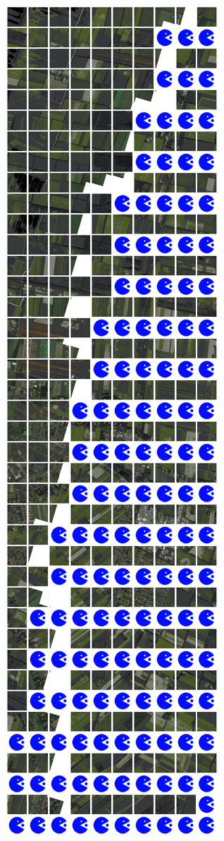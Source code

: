 <html>
<div>
<img src="https://github.com/HakkaTjakka/NL_TILE_MAP/blob/main/18/651/-1051/r.6510.-10510.png" height="44" width="44">
<img src="https://github.com/HakkaTjakka/NL_TILE_MAP/blob/main/18/651/-1051/r.6511.-10510.png" height="44" width="44">
<img src="https://github.com/HakkaTjakka/NL_TILE_MAP/blob/main/18/651/-1051/r.6512.-10510.png" height="44" width="44">
<img src="https://github.com/HakkaTjakka/NL_TILE_MAP/blob/main/18/651/-1051/r.6513.-10510.png" height="44" width="44">
<img src="https://github.com/HakkaTjakka/NL_TILE_MAP/blob/main/18/651/-1051/r.6514.-10510.png" height="44" width="44">
<img src="https://github.com/HakkaTjakka/NL_TILE_MAP/blob/main/18/651/-1051/r.6515.-10510.png" height="44" width="44">
<img src="https://github.com/HakkaTjakka/NL_TILE_MAP/blob/main/18/651/-1051/r.6516.-10510.png" height="44" width="44">
<img src="https://github.com/HakkaTjakka/NL_TILE_MAP/blob/main/18/651/-1051/r.6517.-10510.png" height="44" width="44">
<img src="https://github.com/HakkaTjakka/NL_TILE_MAP/blob/main/18/651/-1051/r.6518.-10510.png" height="44" width="44">
<img src="https://github.com/HakkaTjakka/NL_TILE_MAP/blob/main/18/651/-1051/r.6519.-10510.png" height="44" width="44">
<img src="https://github.com/HakkaTjakka/NL_TILE_MAP/blob/main/18/652/-1051/r.6520.-10510.png" height="44" width="44">
<img src="https://github.com/HakkaTjakka/NL_TILE_MAP/blob/main/18/652/-1051/r.6521.-10510.png" height="44" width="44">
<img src="https://github.com/HakkaTjakka/NL_TILE_MAP/blob/main/18/652/-1051/r.6522.-10510.png" height="44" width="44">
<img src="https://github.com/HakkaTjakka/NL_TILE_MAP/blob/main/18/652/-1051/r.6523.-10510.png" height="44" width="44">
<img src="https://github.com/HakkaTjakka/NL_TILE_MAP/blob/main/18/652/-1051/r.6524.-10510.png" height="44" width="44">
<img src="https://github.com/HakkaTjakka/NL_TILE_MAP/blob/main/18/652/-1051/r.6525.-10510.png" height="44" width="44">
<img src="https://github.com/HakkaTjakka/NL_TILE_MAP/blob/main/18/652/-1051/r.6526.-10510.png" height="44" width="44">
<img src="https://github.com/HakkaTjakka/NL_TILE_MAP/blob/main/source.png" height="44" width="44">
<img src="https://github.com/HakkaTjakka/NL_TILE_MAP/blob/main/source.png" height="44" width="44">
<img src="https://github.com/HakkaTjakka/NL_TILE_MAP/blob/main/source.png" height="44" width="44">
<br>
<img src="https://github.com/HakkaTjakka/NL_TILE_MAP/blob/main/18/651/-1051/r.6510.-10509.png" height="44" width="44">
<img src="https://github.com/HakkaTjakka/NL_TILE_MAP/blob/main/18/651/-1051/r.6511.-10509.png" height="44" width="44">
<img src="https://github.com/HakkaTjakka/NL_TILE_MAP/blob/main/18/651/-1051/r.6512.-10509.png" height="44" width="44">
<img src="https://github.com/HakkaTjakka/NL_TILE_MAP/blob/main/18/651/-1051/r.6513.-10509.png" height="44" width="44">
<img src="https://github.com/HakkaTjakka/NL_TILE_MAP/blob/main/18/651/-1051/r.6514.-10509.png" height="44" width="44">
<img src="https://github.com/HakkaTjakka/NL_TILE_MAP/blob/main/18/651/-1051/r.6515.-10509.png" height="44" width="44">
<img src="https://github.com/HakkaTjakka/NL_TILE_MAP/blob/main/18/651/-1051/r.6516.-10509.png" height="44" width="44">
<img src="https://github.com/HakkaTjakka/NL_TILE_MAP/blob/main/18/651/-1051/r.6517.-10509.png" height="44" width="44">
<img src="https://github.com/HakkaTjakka/NL_TILE_MAP/blob/main/18/651/-1051/r.6518.-10509.png" height="44" width="44">
<img src="https://github.com/HakkaTjakka/NL_TILE_MAP/blob/main/18/651/-1051/r.6519.-10509.png" height="44" width="44">
<img src="https://github.com/HakkaTjakka/NL_TILE_MAP/blob/main/18/652/-1051/r.6520.-10509.png" height="44" width="44">
<img src="https://github.com/HakkaTjakka/NL_TILE_MAP/blob/main/18/652/-1051/r.6521.-10509.png" height="44" width="44">
<img src="https://github.com/HakkaTjakka/NL_TILE_MAP/blob/main/18/652/-1051/r.6522.-10509.png" height="44" width="44">
<img src="https://github.com/HakkaTjakka/NL_TILE_MAP/blob/main/18/652/-1051/r.6523.-10509.png" height="44" width="44">
<img src="https://github.com/HakkaTjakka/NL_TILE_MAP/blob/main/18/652/-1051/r.6524.-10509.png" height="44" width="44">
<img src="https://github.com/HakkaTjakka/NL_TILE_MAP/blob/main/18/652/-1051/r.6525.-10509.png" height="44" width="44">
<img src="https://github.com/HakkaTjakka/NL_TILE_MAP/blob/main/18/652/-1051/r.6526.-10509.png" height="44" width="44">
<img src="https://github.com/HakkaTjakka/NL_TILE_MAP/blob/main/source.png" height="44" width="44">
<img src="https://github.com/HakkaTjakka/NL_TILE_MAP/blob/main/source.png" height="44" width="44">
<img src="https://github.com/HakkaTjakka/NL_TILE_MAP/blob/main/source.png" height="44" width="44">
<br>
<img src="https://github.com/HakkaTjakka/NL_TILE_MAP/blob/main/18/651/-1051/r.6510.-10508.png" height="44" width="44">
<img src="https://github.com/HakkaTjakka/NL_TILE_MAP/blob/main/18/651/-1051/r.6511.-10508.png" height="44" width="44">
<img src="https://github.com/HakkaTjakka/NL_TILE_MAP/blob/main/18/651/-1051/r.6512.-10508.png" height="44" width="44">
<img src="https://github.com/HakkaTjakka/NL_TILE_MAP/blob/main/18/651/-1051/r.6513.-10508.png" height="44" width="44">
<img src="https://github.com/HakkaTjakka/NL_TILE_MAP/blob/main/18/651/-1051/r.6514.-10508.png" height="44" width="44">
<img src="https://github.com/HakkaTjakka/NL_TILE_MAP/blob/main/18/651/-1051/r.6515.-10508.png" height="44" width="44">
<img src="https://github.com/HakkaTjakka/NL_TILE_MAP/blob/main/18/651/-1051/r.6516.-10508.png" height="44" width="44">
<img src="https://github.com/HakkaTjakka/NL_TILE_MAP/blob/main/18/651/-1051/r.6517.-10508.png" height="44" width="44">
<img src="https://github.com/HakkaTjakka/NL_TILE_MAP/blob/main/18/651/-1051/r.6518.-10508.png" height="44" width="44">
<img src="https://github.com/HakkaTjakka/NL_TILE_MAP/blob/main/18/651/-1051/r.6519.-10508.png" height="44" width="44">
<img src="https://github.com/HakkaTjakka/NL_TILE_MAP/blob/main/18/652/-1051/r.6520.-10508.png" height="44" width="44">
<img src="https://github.com/HakkaTjakka/NL_TILE_MAP/blob/main/18/652/-1051/r.6521.-10508.png" height="44" width="44">
<img src="https://github.com/HakkaTjakka/NL_TILE_MAP/blob/main/18/652/-1051/r.6522.-10508.png" height="44" width="44">
<img src="https://github.com/HakkaTjakka/NL_TILE_MAP/blob/main/18/652/-1051/r.6523.-10508.png" height="44" width="44">
<img src="https://github.com/HakkaTjakka/NL_TILE_MAP/blob/main/18/652/-1051/r.6524.-10508.png" height="44" width="44">
<img src="https://github.com/HakkaTjakka/NL_TILE_MAP/blob/main/18/652/-1051/r.6525.-10508.png" height="44" width="44">
<img src="https://github.com/HakkaTjakka/NL_TILE_MAP/blob/main/source.png" height="44" width="44">
<img src="https://github.com/HakkaTjakka/NL_TILE_MAP/blob/main/source.png" height="44" width="44">
<img src="https://github.com/HakkaTjakka/NL_TILE_MAP/blob/main/source.png" height="44" width="44">
<img src="https://github.com/HakkaTjakka/NL_TILE_MAP/blob/main/source.png" height="44" width="44">
<br>
<img src="https://github.com/HakkaTjakka/NL_TILE_MAP/blob/main/18/651/-1051/r.6510.-10507.png" height="44" width="44">
<img src="https://github.com/HakkaTjakka/NL_TILE_MAP/blob/main/18/651/-1051/r.6511.-10507.png" height="44" width="44">
<img src="https://github.com/HakkaTjakka/NL_TILE_MAP/blob/main/18/651/-1051/r.6512.-10507.png" height="44" width="44">
<img src="https://github.com/HakkaTjakka/NL_TILE_MAP/blob/main/18/651/-1051/r.6513.-10507.png" height="44" width="44">
<img src="https://github.com/HakkaTjakka/NL_TILE_MAP/blob/main/18/651/-1051/r.6514.-10507.png" height="44" width="44">
<img src="https://github.com/HakkaTjakka/NL_TILE_MAP/blob/main/18/651/-1051/r.6515.-10507.png" height="44" width="44">
<img src="https://github.com/HakkaTjakka/NL_TILE_MAP/blob/main/18/651/-1051/r.6516.-10507.png" height="44" width="44">
<img src="https://github.com/HakkaTjakka/NL_TILE_MAP/blob/main/18/651/-1051/r.6517.-10507.png" height="44" width="44">
<img src="https://github.com/HakkaTjakka/NL_TILE_MAP/blob/main/18/651/-1051/r.6518.-10507.png" height="44" width="44">
<img src="https://github.com/HakkaTjakka/NL_TILE_MAP/blob/main/18/651/-1051/r.6519.-10507.png" height="44" width="44">
<img src="https://github.com/HakkaTjakka/NL_TILE_MAP/blob/main/18/652/-1051/r.6520.-10507.png" height="44" width="44">
<img src="https://github.com/HakkaTjakka/NL_TILE_MAP/blob/main/18/652/-1051/r.6521.-10507.png" height="44" width="44">
<img src="https://github.com/HakkaTjakka/NL_TILE_MAP/blob/main/18/652/-1051/r.6522.-10507.png" height="44" width="44">
<img src="https://github.com/HakkaTjakka/NL_TILE_MAP/blob/main/18/652/-1051/r.6523.-10507.png" height="44" width="44">
<img src="https://github.com/HakkaTjakka/NL_TILE_MAP/blob/main/18/652/-1051/r.6524.-10507.png" height="44" width="44">
<img src="https://github.com/HakkaTjakka/NL_TILE_MAP/blob/main/18/652/-1051/r.6525.-10507.png" height="44" width="44">
<img src="https://github.com/HakkaTjakka/NL_TILE_MAP/blob/main/source.png" height="44" width="44">
<img src="https://github.com/HakkaTjakka/NL_TILE_MAP/blob/main/source.png" height="44" width="44">
<img src="https://github.com/HakkaTjakka/NL_TILE_MAP/blob/main/source.png" height="44" width="44">
<img src="https://github.com/HakkaTjakka/NL_TILE_MAP/blob/main/source.png" height="44" width="44">
<br>
<img src="https://github.com/HakkaTjakka/NL_TILE_MAP/blob/main/18/651/-1051/r.6510.-10506.png" height="44" width="44">
<img src="https://github.com/HakkaTjakka/NL_TILE_MAP/blob/main/18/651/-1051/r.6511.-10506.png" height="44" width="44">
<img src="https://github.com/HakkaTjakka/NL_TILE_MAP/blob/main/18/651/-1051/r.6512.-10506.png" height="44" width="44">
<img src="https://github.com/HakkaTjakka/NL_TILE_MAP/blob/main/18/651/-1051/r.6513.-10506.png" height="44" width="44">
<img src="https://github.com/HakkaTjakka/NL_TILE_MAP/blob/main/18/651/-1051/r.6514.-10506.png" height="44" width="44">
<img src="https://github.com/HakkaTjakka/NL_TILE_MAP/blob/main/18/651/-1051/r.6515.-10506.png" height="44" width="44">
<img src="https://github.com/HakkaTjakka/NL_TILE_MAP/blob/main/18/651/-1051/r.6516.-10506.png" height="44" width="44">
<img src="https://github.com/HakkaTjakka/NL_TILE_MAP/blob/main/18/651/-1051/r.6517.-10506.png" height="44" width="44">
<img src="https://github.com/HakkaTjakka/NL_TILE_MAP/blob/main/18/651/-1051/r.6518.-10506.png" height="44" width="44">
<img src="https://github.com/HakkaTjakka/NL_TILE_MAP/blob/main/18/651/-1051/r.6519.-10506.png" height="44" width="44">
<img src="https://github.com/HakkaTjakka/NL_TILE_MAP/blob/main/18/652/-1051/r.6520.-10506.png" height="44" width="44">
<img src="https://github.com/HakkaTjakka/NL_TILE_MAP/blob/main/18/652/-1051/r.6521.-10506.png" height="44" width="44">
<img src="https://github.com/HakkaTjakka/NL_TILE_MAP/blob/main/18/652/-1051/r.6522.-10506.png" height="44" width="44">
<img src="https://github.com/HakkaTjakka/NL_TILE_MAP/blob/main/18/652/-1051/r.6523.-10506.png" height="44" width="44">
<img src="https://github.com/HakkaTjakka/NL_TILE_MAP/blob/main/18/652/-1051/r.6524.-10506.png" height="44" width="44">
<img src="https://github.com/HakkaTjakka/NL_TILE_MAP/blob/main/source.png" height="44" width="44">
<img src="https://github.com/HakkaTjakka/NL_TILE_MAP/blob/main/source.png" height="44" width="44">
<img src="https://github.com/HakkaTjakka/NL_TILE_MAP/blob/main/source.png" height="44" width="44">
<img src="https://github.com/HakkaTjakka/NL_TILE_MAP/blob/main/source.png" height="44" width="44">
<img src="https://github.com/HakkaTjakka/NL_TILE_MAP/blob/main/source.png" height="44" width="44">
<br>
<img src="https://github.com/HakkaTjakka/NL_TILE_MAP/blob/main/18/651/-1051/r.6510.-10505.png" height="44" width="44">
<img src="https://github.com/HakkaTjakka/NL_TILE_MAP/blob/main/18/651/-1051/r.6511.-10505.png" height="44" width="44">
<img src="https://github.com/HakkaTjakka/NL_TILE_MAP/blob/main/18/651/-1051/r.6512.-10505.png" height="44" width="44">
<img src="https://github.com/HakkaTjakka/NL_TILE_MAP/blob/main/18/651/-1051/r.6513.-10505.png" height="44" width="44">
<img src="https://github.com/HakkaTjakka/NL_TILE_MAP/blob/main/18/651/-1051/r.6514.-10505.png" height="44" width="44">
<img src="https://github.com/HakkaTjakka/NL_TILE_MAP/blob/main/18/651/-1051/r.6515.-10505.png" height="44" width="44">
<img src="https://github.com/HakkaTjakka/NL_TILE_MAP/blob/main/18/651/-1051/r.6516.-10505.png" height="44" width="44">
<img src="https://github.com/HakkaTjakka/NL_TILE_MAP/blob/main/18/651/-1051/r.6517.-10505.png" height="44" width="44">
<img src="https://github.com/HakkaTjakka/NL_TILE_MAP/blob/main/18/651/-1051/r.6518.-10505.png" height="44" width="44">
<img src="https://github.com/HakkaTjakka/NL_TILE_MAP/blob/main/18/651/-1051/r.6519.-10505.png" height="44" width="44">
<img src="https://github.com/HakkaTjakka/NL_TILE_MAP/blob/main/18/652/-1051/r.6520.-10505.png" height="44" width="44">
<img src="https://github.com/HakkaTjakka/NL_TILE_MAP/blob/main/18/652/-1051/r.6521.-10505.png" height="44" width="44">
<img src="https://github.com/HakkaTjakka/NL_TILE_MAP/blob/main/18/652/-1051/r.6522.-10505.png" height="44" width="44">
<img src="https://github.com/HakkaTjakka/NL_TILE_MAP/blob/main/18/652/-1051/r.6523.-10505.png" height="44" width="44">
<img src="https://github.com/HakkaTjakka/NL_TILE_MAP/blob/main/18/652/-1051/r.6524.-10505.png" height="44" width="44">
<img src="https://github.com/HakkaTjakka/NL_TILE_MAP/blob/main/source.png" height="44" width="44">
<img src="https://github.com/HakkaTjakka/NL_TILE_MAP/blob/main/source.png" height="44" width="44">
<img src="https://github.com/HakkaTjakka/NL_TILE_MAP/blob/main/source.png" height="44" width="44">
<img src="https://github.com/HakkaTjakka/NL_TILE_MAP/blob/main/source.png" height="44" width="44">
<img src="https://github.com/HakkaTjakka/NL_TILE_MAP/blob/main/source.png" height="44" width="44">
<br>
<img src="https://github.com/HakkaTjakka/NL_TILE_MAP/blob/main/18/651/-1051/r.6510.-10504.png" height="44" width="44">
<img src="https://github.com/HakkaTjakka/NL_TILE_MAP/blob/main/18/651/-1051/r.6511.-10504.png" height="44" width="44">
<img src="https://github.com/HakkaTjakka/NL_TILE_MAP/blob/main/18/651/-1051/r.6512.-10504.png" height="44" width="44">
<img src="https://github.com/HakkaTjakka/NL_TILE_MAP/blob/main/18/651/-1051/r.6513.-10504.png" height="44" width="44">
<img src="https://github.com/HakkaTjakka/NL_TILE_MAP/blob/main/18/651/-1051/r.6514.-10504.png" height="44" width="44">
<img src="https://github.com/HakkaTjakka/NL_TILE_MAP/blob/main/18/651/-1051/r.6515.-10504.png" height="44" width="44">
<img src="https://github.com/HakkaTjakka/NL_TILE_MAP/blob/main/18/651/-1051/r.6516.-10504.png" height="44" width="44">
<img src="https://github.com/HakkaTjakka/NL_TILE_MAP/blob/main/18/651/-1051/r.6517.-10504.png" height="44" width="44">
<img src="https://github.com/HakkaTjakka/NL_TILE_MAP/blob/main/18/651/-1051/r.6518.-10504.png" height="44" width="44">
<img src="https://github.com/HakkaTjakka/NL_TILE_MAP/blob/main/18/651/-1051/r.6519.-10504.png" height="44" width="44">
<img src="https://github.com/HakkaTjakka/NL_TILE_MAP/blob/main/18/652/-1051/r.6520.-10504.png" height="44" width="44">
<img src="https://github.com/HakkaTjakka/NL_TILE_MAP/blob/main/18/652/-1051/r.6521.-10504.png" height="44" width="44">
<img src="https://github.com/HakkaTjakka/NL_TILE_MAP/blob/main/18/652/-1051/r.6522.-10504.png" height="44" width="44">
<img src="https://github.com/HakkaTjakka/NL_TILE_MAP/blob/main/18/652/-1051/r.6523.-10504.png" height="44" width="44">
<img src="https://github.com/HakkaTjakka/NL_TILE_MAP/blob/main/18/652/-1051/r.6524.-10504.png" height="44" width="44">
<img src="https://github.com/HakkaTjakka/NL_TILE_MAP/blob/main/source.png" height="44" width="44">
<img src="https://github.com/HakkaTjakka/NL_TILE_MAP/blob/main/source.png" height="44" width="44">
<img src="https://github.com/HakkaTjakka/NL_TILE_MAP/blob/main/source.png" height="44" width="44">
<img src="https://github.com/HakkaTjakka/NL_TILE_MAP/blob/main/source.png" height="44" width="44">
<img src="https://github.com/HakkaTjakka/NL_TILE_MAP/blob/main/source.png" height="44" width="44">
<br>
<img src="https://github.com/HakkaTjakka/NL_TILE_MAP/blob/main/18/651/-1051/r.6510.-10503.png" height="44" width="44">
<img src="https://github.com/HakkaTjakka/NL_TILE_MAP/blob/main/18/651/-1051/r.6511.-10503.png" height="44" width="44">
<img src="https://github.com/HakkaTjakka/NL_TILE_MAP/blob/main/18/651/-1051/r.6512.-10503.png" height="44" width="44">
<img src="https://github.com/HakkaTjakka/NL_TILE_MAP/blob/main/18/651/-1051/r.6513.-10503.png" height="44" width="44">
<img src="https://github.com/HakkaTjakka/NL_TILE_MAP/blob/main/18/651/-1051/r.6514.-10503.png" height="44" width="44">
<img src="https://github.com/HakkaTjakka/NL_TILE_MAP/blob/main/18/651/-1051/r.6515.-10503.png" height="44" width="44">
<img src="https://github.com/HakkaTjakka/NL_TILE_MAP/blob/main/18/651/-1051/r.6516.-10503.png" height="44" width="44">
<img src="https://github.com/HakkaTjakka/NL_TILE_MAP/blob/main/18/651/-1051/r.6517.-10503.png" height="44" width="44">
<img src="https://github.com/HakkaTjakka/NL_TILE_MAP/blob/main/18/651/-1051/r.6518.-10503.png" height="44" width="44">
<img src="https://github.com/HakkaTjakka/NL_TILE_MAP/blob/main/18/651/-1051/r.6519.-10503.png" height="44" width="44">
<img src="https://github.com/HakkaTjakka/NL_TILE_MAP/blob/main/18/652/-1051/r.6520.-10503.png" height="44" width="44">
<img src="https://github.com/HakkaTjakka/NL_TILE_MAP/blob/main/18/652/-1051/r.6521.-10503.png" height="44" width="44">
<img src="https://github.com/HakkaTjakka/NL_TILE_MAP/blob/main/18/652/-1051/r.6522.-10503.png" height="44" width="44">
<img src="https://github.com/HakkaTjakka/NL_TILE_MAP/blob/main/18/652/-1051/r.6523.-10503.png" height="44" width="44">
<img src="https://github.com/HakkaTjakka/NL_TILE_MAP/blob/main/source.png" height="44" width="44">
<img src="https://github.com/HakkaTjakka/NL_TILE_MAP/blob/main/source.png" height="44" width="44">
<img src="https://github.com/HakkaTjakka/NL_TILE_MAP/blob/main/source.png" height="44" width="44">
<img src="https://github.com/HakkaTjakka/NL_TILE_MAP/blob/main/source.png" height="44" width="44">
<img src="https://github.com/HakkaTjakka/NL_TILE_MAP/blob/main/source.png" height="44" width="44">
<img src="https://github.com/HakkaTjakka/NL_TILE_MAP/blob/main/source.png" height="44" width="44">
<br>
<img src="https://github.com/HakkaTjakka/NL_TILE_MAP/blob/main/18/651/-1051/r.6510.-10502.png" height="44" width="44">
<img src="https://github.com/HakkaTjakka/NL_TILE_MAP/blob/main/18/651/-1051/r.6511.-10502.png" height="44" width="44">
<img src="https://github.com/HakkaTjakka/NL_TILE_MAP/blob/main/18/651/-1051/r.6512.-10502.png" height="44" width="44">
<img src="https://github.com/HakkaTjakka/NL_TILE_MAP/blob/main/18/651/-1051/r.6513.-10502.png" height="44" width="44">
<img src="https://github.com/HakkaTjakka/NL_TILE_MAP/blob/main/18/651/-1051/r.6514.-10502.png" height="44" width="44">
<img src="https://github.com/HakkaTjakka/NL_TILE_MAP/blob/main/18/651/-1051/r.6515.-10502.png" height="44" width="44">
<img src="https://github.com/HakkaTjakka/NL_TILE_MAP/blob/main/18/651/-1051/r.6516.-10502.png" height="44" width="44">
<img src="https://github.com/HakkaTjakka/NL_TILE_MAP/blob/main/18/651/-1051/r.6517.-10502.png" height="44" width="44">
<img src="https://github.com/HakkaTjakka/NL_TILE_MAP/blob/main/18/651/-1051/r.6518.-10502.png" height="44" width="44">
<img src="https://github.com/HakkaTjakka/NL_TILE_MAP/blob/main/18/651/-1051/r.6519.-10502.png" height="44" width="44">
<img src="https://github.com/HakkaTjakka/NL_TILE_MAP/blob/main/18/652/-1051/r.6520.-10502.png" height="44" width="44">
<img src="https://github.com/HakkaTjakka/NL_TILE_MAP/blob/main/18/652/-1051/r.6521.-10502.png" height="44" width="44">
<img src="https://github.com/HakkaTjakka/NL_TILE_MAP/blob/main/18/652/-1051/r.6522.-10502.png" height="44" width="44">
<img src="https://github.com/HakkaTjakka/NL_TILE_MAP/blob/main/18/652/-1051/r.6523.-10502.png" height="44" width="44">
<img src="https://github.com/HakkaTjakka/NL_TILE_MAP/blob/main/source.png" height="44" width="44">
<img src="https://github.com/HakkaTjakka/NL_TILE_MAP/blob/main/source.png" height="44" width="44">
<img src="https://github.com/HakkaTjakka/NL_TILE_MAP/blob/main/source.png" height="44" width="44">
<img src="https://github.com/HakkaTjakka/NL_TILE_MAP/blob/main/source.png" height="44" width="44">
<img src="https://github.com/HakkaTjakka/NL_TILE_MAP/blob/main/source.png" height="44" width="44">
<img src="https://github.com/HakkaTjakka/NL_TILE_MAP/blob/main/source.png" height="44" width="44">
<br>
<img src="https://github.com/HakkaTjakka/NL_TILE_MAP/blob/main/18/651/-1051/r.6510.-10501.png" height="44" width="44">
<img src="https://github.com/HakkaTjakka/NL_TILE_MAP/blob/main/18/651/-1051/r.6511.-10501.png" height="44" width="44">
<img src="https://github.com/HakkaTjakka/NL_TILE_MAP/blob/main/18/651/-1051/r.6512.-10501.png" height="44" width="44">
<img src="https://github.com/HakkaTjakka/NL_TILE_MAP/blob/main/18/651/-1051/r.6513.-10501.png" height="44" width="44">
<img src="https://github.com/HakkaTjakka/NL_TILE_MAP/blob/main/18/651/-1051/r.6514.-10501.png" height="44" width="44">
<img src="https://github.com/HakkaTjakka/NL_TILE_MAP/blob/main/18/651/-1051/r.6515.-10501.png" height="44" width="44">
<img src="https://github.com/HakkaTjakka/NL_TILE_MAP/blob/main/18/651/-1051/r.6516.-10501.png" height="44" width="44">
<img src="https://github.com/HakkaTjakka/NL_TILE_MAP/blob/main/18/651/-1051/r.6517.-10501.png" height="44" width="44">
<img src="https://github.com/HakkaTjakka/NL_TILE_MAP/blob/main/18/651/-1051/r.6518.-10501.png" height="44" width="44">
<img src="https://github.com/HakkaTjakka/NL_TILE_MAP/blob/main/18/651/-1051/r.6519.-10501.png" height="44" width="44">
<img src="https://github.com/HakkaTjakka/NL_TILE_MAP/blob/main/18/652/-1051/r.6520.-10501.png" height="44" width="44">
<img src="https://github.com/HakkaTjakka/NL_TILE_MAP/blob/main/18/652/-1051/r.6521.-10501.png" height="44" width="44">
<img src="https://github.com/HakkaTjakka/NL_TILE_MAP/blob/main/18/652/-1051/r.6522.-10501.png" height="44" width="44">
<img src="https://github.com/HakkaTjakka/NL_TILE_MAP/blob/main/source.png" height="44" width="44">
<img src="https://github.com/HakkaTjakka/NL_TILE_MAP/blob/main/source.png" height="44" width="44">
<img src="https://github.com/HakkaTjakka/NL_TILE_MAP/blob/main/source.png" height="44" width="44">
<img src="https://github.com/HakkaTjakka/NL_TILE_MAP/blob/main/source.png" height="44" width="44">
<img src="https://github.com/HakkaTjakka/NL_TILE_MAP/blob/main/source.png" height="44" width="44">
<img src="https://github.com/HakkaTjakka/NL_TILE_MAP/blob/main/source.png" height="44" width="44">
<img src="https://github.com/HakkaTjakka/NL_TILE_MAP/blob/main/source.png" height="44" width="44">
<br>
<img src="https://github.com/HakkaTjakka/NL_TILE_MAP/blob/main/18/651/-1050/r.6510.-10500.png" height="44" width="44">
<img src="https://github.com/HakkaTjakka/NL_TILE_MAP/blob/main/18/651/-1050/r.6511.-10500.png" height="44" width="44">
<img src="https://github.com/HakkaTjakka/NL_TILE_MAP/blob/main/18/651/-1050/r.6512.-10500.png" height="44" width="44">
<img src="https://github.com/HakkaTjakka/NL_TILE_MAP/blob/main/18/651/-1050/r.6513.-10500.png" height="44" width="44">
<img src="https://github.com/HakkaTjakka/NL_TILE_MAP/blob/main/18/651/-1050/r.6514.-10500.png" height="44" width="44">
<img src="https://github.com/HakkaTjakka/NL_TILE_MAP/blob/main/18/651/-1050/r.6515.-10500.png" height="44" width="44">
<img src="https://github.com/HakkaTjakka/NL_TILE_MAP/blob/main/18/651/-1050/r.6516.-10500.png" height="44" width="44">
<img src="https://github.com/HakkaTjakka/NL_TILE_MAP/blob/main/18/651/-1050/r.6517.-10500.png" height="44" width="44">
<img src="https://github.com/HakkaTjakka/NL_TILE_MAP/blob/main/18/651/-1050/r.6518.-10500.png" height="44" width="44">
<img src="https://github.com/HakkaTjakka/NL_TILE_MAP/blob/main/18/651/-1050/r.6519.-10500.png" height="44" width="44">
<img src="https://github.com/HakkaTjakka/NL_TILE_MAP/blob/main/18/652/-1050/r.6520.-10500.png" height="44" width="44">
<img src="https://github.com/HakkaTjakka/NL_TILE_MAP/blob/main/18/652/-1050/r.6521.-10500.png" height="44" width="44">
<img src="https://github.com/HakkaTjakka/NL_TILE_MAP/blob/main/18/652/-1050/r.6522.-10500.png" height="44" width="44">
<img src="https://github.com/HakkaTjakka/NL_TILE_MAP/blob/main/source.png" height="44" width="44">
<img src="https://github.com/HakkaTjakka/NL_TILE_MAP/blob/main/source.png" height="44" width="44">
<img src="https://github.com/HakkaTjakka/NL_TILE_MAP/blob/main/source.png" height="44" width="44">
<img src="https://github.com/HakkaTjakka/NL_TILE_MAP/blob/main/source.png" height="44" width="44">
<img src="https://github.com/HakkaTjakka/NL_TILE_MAP/blob/main/source.png" height="44" width="44">
<img src="https://github.com/HakkaTjakka/NL_TILE_MAP/blob/main/source.png" height="44" width="44">
<img src="https://github.com/HakkaTjakka/NL_TILE_MAP/blob/main/source.png" height="44" width="44">
<br>
<img src="https://github.com/HakkaTjakka/NL_TILE_MAP/blob/main/18/651/-1050/r.6510.-10499.png" height="44" width="44">
<img src="https://github.com/HakkaTjakka/NL_TILE_MAP/blob/main/18/651/-1050/r.6511.-10499.png" height="44" width="44">
<img src="https://github.com/HakkaTjakka/NL_TILE_MAP/blob/main/18/651/-1050/r.6512.-10499.png" height="44" width="44">
<img src="https://github.com/HakkaTjakka/NL_TILE_MAP/blob/main/18/651/-1050/r.6513.-10499.png" height="44" width="44">
<img src="https://github.com/HakkaTjakka/NL_TILE_MAP/blob/main/18/651/-1050/r.6514.-10499.png" height="44" width="44">
<img src="https://github.com/HakkaTjakka/NL_TILE_MAP/blob/main/18/651/-1050/r.6515.-10499.png" height="44" width="44">
<img src="https://github.com/HakkaTjakka/NL_TILE_MAP/blob/main/18/651/-1050/r.6516.-10499.png" height="44" width="44">
<img src="https://github.com/HakkaTjakka/NL_TILE_MAP/blob/main/18/651/-1050/r.6517.-10499.png" height="44" width="44">
<img src="https://github.com/HakkaTjakka/NL_TILE_MAP/blob/main/18/651/-1050/r.6518.-10499.png" height="44" width="44">
<img src="https://github.com/HakkaTjakka/NL_TILE_MAP/blob/main/18/651/-1050/r.6519.-10499.png" height="44" width="44">
<img src="https://github.com/HakkaTjakka/NL_TILE_MAP/blob/main/18/652/-1050/r.6520.-10499.png" height="44" width="44">
<img src="https://github.com/HakkaTjakka/NL_TILE_MAP/blob/main/18/652/-1050/r.6521.-10499.png" height="44" width="44">
<img src="https://github.com/HakkaTjakka/NL_TILE_MAP/blob/main/18/652/-1050/r.6522.-10499.png" height="44" width="44">
<img src="https://github.com/HakkaTjakka/NL_TILE_MAP/blob/main/source.png" height="44" width="44">
<img src="https://github.com/HakkaTjakka/NL_TILE_MAP/blob/main/source.png" height="44" width="44">
<img src="https://github.com/HakkaTjakka/NL_TILE_MAP/blob/main/source.png" height="44" width="44">
<img src="https://github.com/HakkaTjakka/NL_TILE_MAP/blob/main/source.png" height="44" width="44">
<img src="https://github.com/HakkaTjakka/NL_TILE_MAP/blob/main/source.png" height="44" width="44">
<img src="https://github.com/HakkaTjakka/NL_TILE_MAP/blob/main/source.png" height="44" width="44">
<img src="https://github.com/HakkaTjakka/NL_TILE_MAP/blob/main/source.png" height="44" width="44">
<br>
<img src="https://github.com/HakkaTjakka/NL_TILE_MAP/blob/main/18/651/-1050/r.6510.-10498.png" height="44" width="44">
<img src="https://github.com/HakkaTjakka/NL_TILE_MAP/blob/main/18/651/-1050/r.6511.-10498.png" height="44" width="44">
<img src="https://github.com/HakkaTjakka/NL_TILE_MAP/blob/main/18/651/-1050/r.6512.-10498.png" height="44" width="44">
<img src="https://github.com/HakkaTjakka/NL_TILE_MAP/blob/main/18/651/-1050/r.6513.-10498.png" height="44" width="44">
<img src="https://github.com/HakkaTjakka/NL_TILE_MAP/blob/main/18/651/-1050/r.6514.-10498.png" height="44" width="44">
<img src="https://github.com/HakkaTjakka/NL_TILE_MAP/blob/main/18/651/-1050/r.6515.-10498.png" height="44" width="44">
<img src="https://github.com/HakkaTjakka/NL_TILE_MAP/blob/main/18/651/-1050/r.6516.-10498.png" height="44" width="44">
<img src="https://github.com/HakkaTjakka/NL_TILE_MAP/blob/main/18/651/-1050/r.6517.-10498.png" height="44" width="44">
<img src="https://github.com/HakkaTjakka/NL_TILE_MAP/blob/main/18/651/-1050/r.6518.-10498.png" height="44" width="44">
<img src="https://github.com/HakkaTjakka/NL_TILE_MAP/blob/main/18/651/-1050/r.6519.-10498.png" height="44" width="44">
<img src="https://github.com/HakkaTjakka/NL_TILE_MAP/blob/main/18/652/-1050/r.6520.-10498.png" height="44" width="44">
<img src="https://github.com/HakkaTjakka/NL_TILE_MAP/blob/main/18/652/-1050/r.6521.-10498.png" height="44" width="44">
<img src="https://github.com/HakkaTjakka/NL_TILE_MAP/blob/main/source.png" height="44" width="44">
<img src="https://github.com/HakkaTjakka/NL_TILE_MAP/blob/main/source.png" height="44" width="44">
<img src="https://github.com/HakkaTjakka/NL_TILE_MAP/blob/main/source.png" height="44" width="44">
<img src="https://github.com/HakkaTjakka/NL_TILE_MAP/blob/main/source.png" height="44" width="44">
<img src="https://github.com/HakkaTjakka/NL_TILE_MAP/blob/main/source.png" height="44" width="44">
<img src="https://github.com/HakkaTjakka/NL_TILE_MAP/blob/main/source.png" height="44" width="44">
<img src="https://github.com/HakkaTjakka/NL_TILE_MAP/blob/main/source.png" height="44" width="44">
<img src="https://github.com/HakkaTjakka/NL_TILE_MAP/blob/main/source.png" height="44" width="44">
<br>
<img src="https://github.com/HakkaTjakka/NL_TILE_MAP/blob/main/18/651/-1050/r.6510.-10497.png" height="44" width="44">
<img src="https://github.com/HakkaTjakka/NL_TILE_MAP/blob/main/18/651/-1050/r.6511.-10497.png" height="44" width="44">
<img src="https://github.com/HakkaTjakka/NL_TILE_MAP/blob/main/18/651/-1050/r.6512.-10497.png" height="44" width="44">
<img src="https://github.com/HakkaTjakka/NL_TILE_MAP/blob/main/18/651/-1050/r.6513.-10497.png" height="44" width="44">
<img src="https://github.com/HakkaTjakka/NL_TILE_MAP/blob/main/18/651/-1050/r.6514.-10497.png" height="44" width="44">
<img src="https://github.com/HakkaTjakka/NL_TILE_MAP/blob/main/18/651/-1050/r.6515.-10497.png" height="44" width="44">
<img src="https://github.com/HakkaTjakka/NL_TILE_MAP/blob/main/18/651/-1050/r.6516.-10497.png" height="44" width="44">
<img src="https://github.com/HakkaTjakka/NL_TILE_MAP/blob/main/18/651/-1050/r.6517.-10497.png" height="44" width="44">
<img src="https://github.com/HakkaTjakka/NL_TILE_MAP/blob/main/18/651/-1050/r.6518.-10497.png" height="44" width="44">
<img src="https://github.com/HakkaTjakka/NL_TILE_MAP/blob/main/18/651/-1050/r.6519.-10497.png" height="44" width="44">
<img src="https://github.com/HakkaTjakka/NL_TILE_MAP/blob/main/18/652/-1050/r.6520.-10497.png" height="44" width="44">
<img src="https://github.com/HakkaTjakka/NL_TILE_MAP/blob/main/18/652/-1050/r.6521.-10497.png" height="44" width="44">
<img src="https://github.com/HakkaTjakka/NL_TILE_MAP/blob/main/source.png" height="44" width="44">
<img src="https://github.com/HakkaTjakka/NL_TILE_MAP/blob/main/source.png" height="44" width="44">
<img src="https://github.com/HakkaTjakka/NL_TILE_MAP/blob/main/source.png" height="44" width="44">
<img src="https://github.com/HakkaTjakka/NL_TILE_MAP/blob/main/source.png" height="44" width="44">
<img src="https://github.com/HakkaTjakka/NL_TILE_MAP/blob/main/source.png" height="44" width="44">
<img src="https://github.com/HakkaTjakka/NL_TILE_MAP/blob/main/source.png" height="44" width="44">
<img src="https://github.com/HakkaTjakka/NL_TILE_MAP/blob/main/source.png" height="44" width="44">
<img src="https://github.com/HakkaTjakka/NL_TILE_MAP/blob/main/source.png" height="44" width="44">
<br>
<img src="https://github.com/HakkaTjakka/NL_TILE_MAP/blob/main/18/651/-1050/r.6510.-10496.png" height="44" width="44">
<img src="https://github.com/HakkaTjakka/NL_TILE_MAP/blob/main/18/651/-1050/r.6511.-10496.png" height="44" width="44">
<img src="https://github.com/HakkaTjakka/NL_TILE_MAP/blob/main/18/651/-1050/r.6512.-10496.png" height="44" width="44">
<img src="https://github.com/HakkaTjakka/NL_TILE_MAP/blob/main/18/651/-1050/r.6513.-10496.png" height="44" width="44">
<img src="https://github.com/HakkaTjakka/NL_TILE_MAP/blob/main/18/651/-1050/r.6514.-10496.png" height="44" width="44">
<img src="https://github.com/HakkaTjakka/NL_TILE_MAP/blob/main/18/651/-1050/r.6515.-10496.png" height="44" width="44">
<img src="https://github.com/HakkaTjakka/NL_TILE_MAP/blob/main/18/651/-1050/r.6516.-10496.png" height="44" width="44">
<img src="https://github.com/HakkaTjakka/NL_TILE_MAP/blob/main/18/651/-1050/r.6517.-10496.png" height="44" width="44">
<img src="https://github.com/HakkaTjakka/NL_TILE_MAP/blob/main/18/651/-1050/r.6518.-10496.png" height="44" width="44">
<img src="https://github.com/HakkaTjakka/NL_TILE_MAP/blob/main/18/651/-1050/r.6519.-10496.png" height="44" width="44">
<img src="https://github.com/HakkaTjakka/NL_TILE_MAP/blob/main/18/652/-1050/r.6520.-10496.png" height="44" width="44">
<img src="https://github.com/HakkaTjakka/NL_TILE_MAP/blob/main/source.png" height="44" width="44">
<img src="https://github.com/HakkaTjakka/NL_TILE_MAP/blob/main/source.png" height="44" width="44">
<img src="https://github.com/HakkaTjakka/NL_TILE_MAP/blob/main/source.png" height="44" width="44">
<img src="https://github.com/HakkaTjakka/NL_TILE_MAP/blob/main/source.png" height="44" width="44">
<img src="https://github.com/HakkaTjakka/NL_TILE_MAP/blob/main/source.png" height="44" width="44">
<img src="https://github.com/HakkaTjakka/NL_TILE_MAP/blob/main/source.png" height="44" width="44">
<img src="https://github.com/HakkaTjakka/NL_TILE_MAP/blob/main/source.png" height="44" width="44">
<img src="https://github.com/HakkaTjakka/NL_TILE_MAP/blob/main/source.png" height="44" width="44">
<img src="https://github.com/HakkaTjakka/NL_TILE_MAP/blob/main/source.png" height="44" width="44">
<br>
<img src="https://github.com/HakkaTjakka/NL_TILE_MAP/blob/main/18/651/-1050/r.6510.-10495.png" height="44" width="44">
<img src="https://github.com/HakkaTjakka/NL_TILE_MAP/blob/main/18/651/-1050/r.6511.-10495.png" height="44" width="44">
<img src="https://github.com/HakkaTjakka/NL_TILE_MAP/blob/main/18/651/-1050/r.6512.-10495.png" height="44" width="44">
<img src="https://github.com/HakkaTjakka/NL_TILE_MAP/blob/main/18/651/-1050/r.6513.-10495.png" height="44" width="44">
<img src="https://github.com/HakkaTjakka/NL_TILE_MAP/blob/main/18/651/-1050/r.6514.-10495.png" height="44" width="44">
<img src="https://github.com/HakkaTjakka/NL_TILE_MAP/blob/main/18/651/-1050/r.6515.-10495.png" height="44" width="44">
<img src="https://github.com/HakkaTjakka/NL_TILE_MAP/blob/main/18/651/-1050/r.6516.-10495.png" height="44" width="44">
<img src="https://github.com/HakkaTjakka/NL_TILE_MAP/blob/main/18/651/-1050/r.6517.-10495.png" height="44" width="44">
<img src="https://github.com/HakkaTjakka/NL_TILE_MAP/blob/main/18/651/-1050/r.6518.-10495.png" height="44" width="44">
<img src="https://github.com/HakkaTjakka/NL_TILE_MAP/blob/main/18/651/-1050/r.6519.-10495.png" height="44" width="44">
<img src="https://github.com/HakkaTjakka/NL_TILE_MAP/blob/main/18/652/-1050/r.6520.-10495.png" height="44" width="44">
<img src="https://github.com/HakkaTjakka/NL_TILE_MAP/blob/main/source.png" height="44" width="44">
<img src="https://github.com/HakkaTjakka/NL_TILE_MAP/blob/main/source.png" height="44" width="44">
<img src="https://github.com/HakkaTjakka/NL_TILE_MAP/blob/main/source.png" height="44" width="44">
<img src="https://github.com/HakkaTjakka/NL_TILE_MAP/blob/main/source.png" height="44" width="44">
<img src="https://github.com/HakkaTjakka/NL_TILE_MAP/blob/main/source.png" height="44" width="44">
<img src="https://github.com/HakkaTjakka/NL_TILE_MAP/blob/main/source.png" height="44" width="44">
<img src="https://github.com/HakkaTjakka/NL_TILE_MAP/blob/main/source.png" height="44" width="44">
<img src="https://github.com/HakkaTjakka/NL_TILE_MAP/blob/main/source.png" height="44" width="44">
<img src="https://github.com/HakkaTjakka/NL_TILE_MAP/blob/main/source.png" height="44" width="44">
<br>
<img src="https://github.com/HakkaTjakka/NL_TILE_MAP/blob/main/18/651/-1050/r.6510.-10494.png" height="44" width="44">
<img src="https://github.com/HakkaTjakka/NL_TILE_MAP/blob/main/18/651/-1050/r.6511.-10494.png" height="44" width="44">
<img src="https://github.com/HakkaTjakka/NL_TILE_MAP/blob/main/18/651/-1050/r.6512.-10494.png" height="44" width="44">
<img src="https://github.com/HakkaTjakka/NL_TILE_MAP/blob/main/18/651/-1050/r.6513.-10494.png" height="44" width="44">
<img src="https://github.com/HakkaTjakka/NL_TILE_MAP/blob/main/18/651/-1050/r.6514.-10494.png" height="44" width="44">
<img src="https://github.com/HakkaTjakka/NL_TILE_MAP/blob/main/18/651/-1050/r.6515.-10494.png" height="44" width="44">
<img src="https://github.com/HakkaTjakka/NL_TILE_MAP/blob/main/18/651/-1050/r.6516.-10494.png" height="44" width="44">
<img src="https://github.com/HakkaTjakka/NL_TILE_MAP/blob/main/18/651/-1050/r.6517.-10494.png" height="44" width="44">
<img src="https://github.com/HakkaTjakka/NL_TILE_MAP/blob/main/18/651/-1050/r.6518.-10494.png" height="44" width="44">
<img src="https://github.com/HakkaTjakka/NL_TILE_MAP/blob/main/18/651/-1050/r.6519.-10494.png" height="44" width="44">
<img src="https://github.com/HakkaTjakka/NL_TILE_MAP/blob/main/18/652/-1050/r.6520.-10494.png" height="44" width="44">
<img src="https://github.com/HakkaTjakka/NL_TILE_MAP/blob/main/source.png" height="44" width="44">
<img src="https://github.com/HakkaTjakka/NL_TILE_MAP/blob/main/source.png" height="44" width="44">
<img src="https://github.com/HakkaTjakka/NL_TILE_MAP/blob/main/source.png" height="44" width="44">
<img src="https://github.com/HakkaTjakka/NL_TILE_MAP/blob/main/source.png" height="44" width="44">
<img src="https://github.com/HakkaTjakka/NL_TILE_MAP/blob/main/source.png" height="44" width="44">
<img src="https://github.com/HakkaTjakka/NL_TILE_MAP/blob/main/source.png" height="44" width="44">
<img src="https://github.com/HakkaTjakka/NL_TILE_MAP/blob/main/source.png" height="44" width="44">
<img src="https://github.com/HakkaTjakka/NL_TILE_MAP/blob/main/source.png" height="44" width="44">
<img src="https://github.com/HakkaTjakka/NL_TILE_MAP/blob/main/source.png" height="44" width="44">
<br>
<img src="https://github.com/HakkaTjakka/NL_TILE_MAP/blob/main/18/651/-1050/r.6510.-10493.png" height="44" width="44">
<img src="https://github.com/HakkaTjakka/NL_TILE_MAP/blob/main/18/651/-1050/r.6511.-10493.png" height="44" width="44">
<img src="https://github.com/HakkaTjakka/NL_TILE_MAP/blob/main/18/651/-1050/r.6512.-10493.png" height="44" width="44">
<img src="https://github.com/HakkaTjakka/NL_TILE_MAP/blob/main/18/651/-1050/r.6513.-10493.png" height="44" width="44">
<img src="https://github.com/HakkaTjakka/NL_TILE_MAP/blob/main/18/651/-1050/r.6514.-10493.png" height="44" width="44">
<img src="https://github.com/HakkaTjakka/NL_TILE_MAP/blob/main/18/651/-1050/r.6515.-10493.png" height="44" width="44">
<img src="https://github.com/HakkaTjakka/NL_TILE_MAP/blob/main/18/651/-1050/r.6516.-10493.png" height="44" width="44">
<img src="https://github.com/HakkaTjakka/NL_TILE_MAP/blob/main/18/651/-1050/r.6517.-10493.png" height="44" width="44">
<img src="https://github.com/HakkaTjakka/NL_TILE_MAP/blob/main/18/651/-1050/r.6518.-10493.png" height="44" width="44">
<img src="https://github.com/HakkaTjakka/NL_TILE_MAP/blob/main/18/651/-1050/r.6519.-10493.png" height="44" width="44">
<img src="https://github.com/HakkaTjakka/NL_TILE_MAP/blob/main/source.png" height="44" width="44">
<img src="https://github.com/HakkaTjakka/NL_TILE_MAP/blob/main/source.png" height="44" width="44">
<img src="https://github.com/HakkaTjakka/NL_TILE_MAP/blob/main/source.png" height="44" width="44">
<img src="https://github.com/HakkaTjakka/NL_TILE_MAP/blob/main/source.png" height="44" width="44">
<img src="https://github.com/HakkaTjakka/NL_TILE_MAP/blob/main/source.png" height="44" width="44">
<img src="https://github.com/HakkaTjakka/NL_TILE_MAP/blob/main/source.png" height="44" width="44">
<img src="https://github.com/HakkaTjakka/NL_TILE_MAP/blob/main/source.png" height="44" width="44">
<img src="https://github.com/HakkaTjakka/NL_TILE_MAP/blob/main/source.png" height="44" width="44">
<img src="https://github.com/HakkaTjakka/NL_TILE_MAP/blob/main/source.png" height="44" width="44">
<img src="https://github.com/HakkaTjakka/NL_TILE_MAP/blob/main/source.png" height="44" width="44">
<br>
<img src="https://github.com/HakkaTjakka/NL_TILE_MAP/blob/main/18/651/-1050/r.6510.-10492.png" height="44" width="44">
<img src="https://github.com/HakkaTjakka/NL_TILE_MAP/blob/main/18/651/-1050/r.6511.-10492.png" height="44" width="44">
<img src="https://github.com/HakkaTjakka/NL_TILE_MAP/blob/main/18/651/-1050/r.6512.-10492.png" height="44" width="44">
<img src="https://github.com/HakkaTjakka/NL_TILE_MAP/blob/main/18/651/-1050/r.6513.-10492.png" height="44" width="44">
<img src="https://github.com/HakkaTjakka/NL_TILE_MAP/blob/main/18/651/-1050/r.6514.-10492.png" height="44" width="44">
<img src="https://github.com/HakkaTjakka/NL_TILE_MAP/blob/main/18/651/-1050/r.6515.-10492.png" height="44" width="44">
<img src="https://github.com/HakkaTjakka/NL_TILE_MAP/blob/main/18/651/-1050/r.6516.-10492.png" height="44" width="44">
<img src="https://github.com/HakkaTjakka/NL_TILE_MAP/blob/main/18/651/-1050/r.6517.-10492.png" height="44" width="44">
<img src="https://github.com/HakkaTjakka/NL_TILE_MAP/blob/main/18/651/-1050/r.6518.-10492.png" height="44" width="44">
<img src="https://github.com/HakkaTjakka/NL_TILE_MAP/blob/main/18/651/-1050/r.6519.-10492.png" height="44" width="44">
<img src="https://github.com/HakkaTjakka/NL_TILE_MAP/blob/main/source.png" height="44" width="44">
<img src="https://github.com/HakkaTjakka/NL_TILE_MAP/blob/main/source.png" height="44" width="44">
<img src="https://github.com/HakkaTjakka/NL_TILE_MAP/blob/main/source.png" height="44" width="44">
<img src="https://github.com/HakkaTjakka/NL_TILE_MAP/blob/main/source.png" height="44" width="44">
<img src="https://github.com/HakkaTjakka/NL_TILE_MAP/blob/main/source.png" height="44" width="44">
<img src="https://github.com/HakkaTjakka/NL_TILE_MAP/blob/main/source.png" height="44" width="44">
<img src="https://github.com/HakkaTjakka/NL_TILE_MAP/blob/main/source.png" height="44" width="44">
<img src="https://github.com/HakkaTjakka/NL_TILE_MAP/blob/main/source.png" height="44" width="44">
<img src="https://github.com/HakkaTjakka/NL_TILE_MAP/blob/main/source.png" height="44" width="44">
<img src="https://github.com/HakkaTjakka/NL_TILE_MAP/blob/main/source.png" height="44" width="44">
<br>
<img src="https://github.com/HakkaTjakka/NL_TILE_MAP/blob/main/18/651/-1050/r.6510.-10491.png" height="44" width="44">
<img src="https://github.com/HakkaTjakka/NL_TILE_MAP/blob/main/18/651/-1050/r.6511.-10491.png" height="44" width="44">
<img src="https://github.com/HakkaTjakka/NL_TILE_MAP/blob/main/18/651/-1050/r.6512.-10491.png" height="44" width="44">
<img src="https://github.com/HakkaTjakka/NL_TILE_MAP/blob/main/18/651/-1050/r.6513.-10491.png" height="44" width="44">
<img src="https://github.com/HakkaTjakka/NL_TILE_MAP/blob/main/18/651/-1050/r.6514.-10491.png" height="44" width="44">
<img src="https://github.com/HakkaTjakka/NL_TILE_MAP/blob/main/18/651/-1050/r.6515.-10491.png" height="44" width="44">
<img src="https://github.com/HakkaTjakka/NL_TILE_MAP/blob/main/18/651/-1050/r.6516.-10491.png" height="44" width="44">
<img src="https://github.com/HakkaTjakka/NL_TILE_MAP/blob/main/18/651/-1050/r.6517.-10491.png" height="44" width="44">
<img src="https://github.com/HakkaTjakka/NL_TILE_MAP/blob/main/18/651/-1050/r.6518.-10491.png" height="44" width="44">
<img src="https://github.com/HakkaTjakka/NL_TILE_MAP/blob/main/source.png" height="44" width="44">
<img src="https://github.com/HakkaTjakka/NL_TILE_MAP/blob/main/source.png" height="44" width="44">
<img src="https://github.com/HakkaTjakka/NL_TILE_MAP/blob/main/source.png" height="44" width="44">
<img src="https://github.com/HakkaTjakka/NL_TILE_MAP/blob/main/source.png" height="44" width="44">
<img src="https://github.com/HakkaTjakka/NL_TILE_MAP/blob/main/source.png" height="44" width="44">
<img src="https://github.com/HakkaTjakka/NL_TILE_MAP/blob/main/source.png" height="44" width="44">
<img src="https://github.com/HakkaTjakka/NL_TILE_MAP/blob/main/source.png" height="44" width="44">
<img src="https://github.com/HakkaTjakka/NL_TILE_MAP/blob/main/source.png" height="44" width="44">
<img src="https://github.com/HakkaTjakka/NL_TILE_MAP/blob/main/source.png" height="44" width="44">
<img src="https://github.com/HakkaTjakka/NL_TILE_MAP/blob/main/source.png" height="44" width="44">
<img src="https://github.com/HakkaTjakka/NL_TILE_MAP/blob/main/source.png" height="44" width="44">
<br>
</div>
</html>
